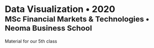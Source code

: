 <h1>
  Data Visualization &bullet; 2020
  <small>
    <br/>
    MSc Financial Markets & Technologies
    &bullet; Neoma Business School
  </small>
</h1>

Material for our 5th class
